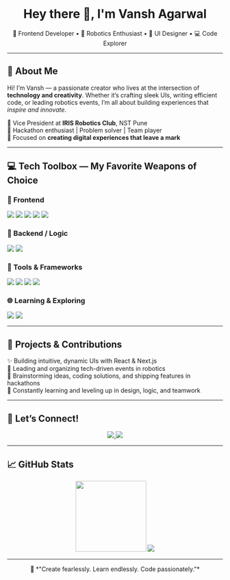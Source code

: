 <h1 align="center">Hey there 👋, I'm Vansh Agarwal</h1>
<p align="center">
  🚀 Frontend Developer • 🤖 Robotics Enthusiast • 🎨 UI Designer • 💻 Code Explorer
</p>

---

## 🌟 About Me

Hi! I’m Vansh — a passionate creator who lives at the intersection of **technology and creativity**. Whether it’s crafting sleek UIs, writing efficient code, or leading robotics events, I’m all about building experiences that *inspire and innovate*.  

🏫 Vice President at **IRIS Robotics Club**, NST Pune  
🧠 Hackathon enthusiast | Problem solver | Team player  
🎯 Focused on **creating digital experiences that leave a mark**

---

## 💻 Tech Toolbox — My Favorite Weapons of Choice

### 🚀 Frontend
<p>
  <img src="https://img.shields.io/badge/-React-61DAFB?style=for-the-badge&logo=react&logoColor=white" />
  <img src="https://img.shields.io/badge/-Next.js-000000?style=for-the-badge&logo=nextdotjs" />
  <img src="https://img.shields.io/badge/-JavaScript-F7DF1E?style=for-the-badge&logo=javascript&logoColor=black" />
  <img src="https://img.shields.io/badge/-HTML5-E34F26?style=for-the-badge&logo=html5&logoColor=white" />
  <img src="https://img.shields.io/badge/-CSS3-1572B6?style=for-the-badge&logo=css3" />
</p>

### 🧠 Backend / Logic
<p>
  <img src="https://img.shields.io/badge/-Python-3776AB?style=for-the-badge&logo=python&logoColor=white" />
  <img src="https://img.shields.io/badge/-Java-007396?style=for-the-badge&logo=java&logoColor=white" />
</p>

### 🧰 Tools & Frameworks
<p>
  <img src="https://img.shields.io/badge/-Vercel-000000?style=for-the-badge&logo=vercel&logoColor=white" />
  <img src="https://img.shields.io/badge/-Figma-F24E1E?style=for-the-badge&logo=figma&logoColor=white" />
  <img src="https://img.shields.io/badge/-Git-F05032?style=for-the-badge&logo=git&logoColor=white" />
  <img src="https://img.shields.io/badge/-VSCode-007ACC?style=for-the-badge&logo=visual-studio-code&logoColor=white" />
</p>

### 🌐 Learning & Exploring
<p>
  <img src="https://img.shields.io/badge/-TypeScript-3178C6?style=for-the-badge&logo=typescript&logoColor=white" />
  <img src="https://img.shields.io/badge/-Tailwind_CSS-38B2AC?style=for-the-badge&logo=tailwind-css&logoColor=white" />
</p>


---

## 🧩 Projects & Contributions

✨ Building intuitive, dynamic UIs with React & Next.js  
🤖 Leading and organizing tech-driven events in robotics  
🧠 Brainstorming ideas, coding solutions, and shipping features in hackathons  
🎯 Constantly learning and leveling up in design, logic, and teamwork

---

## 🔗 Let’s Connect!

<p align="center">
  <a href="https://portfolio-2-0-murex-three.vercel.app" target="_blank">
    <img src="https://img.shields.io/badge/Portfolio-16A085?style=for-the-badge&logo=vercel&logoColor=white" />
  </a>
  <a href="https://www.linkedin.com/in/vansh-agarwal-0413j/" target="_blank">
    <img src="https://img.shields.io/badge/LinkedIn-0077B5?style=for-the-badge&logo=linkedin&logoColor=white" />
  </a>
</p>

---

## 📈 GitHub Stats

<p align="center">
  <img src="https://github-readme-stats.vercel.app/api?username=Vansh0204&show_icons=true&theme=radical" height="165">
  <img src="https://github-readme-stats.vercel.app/api/top-langs/?username=Vansh0204&layout=compact&theme=radical">
</p>

---

<p align="center">
  💬 *"Create fearlessly. Learn endlessly. Code passionately."*
</p>

